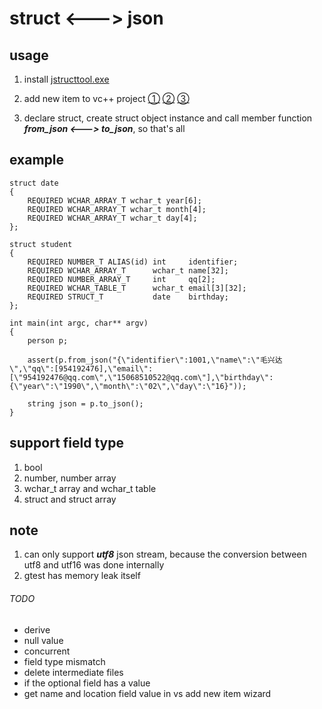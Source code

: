 # struct <---> json

## usage

1. install [jstructtool.exe](https://github.com/maoxingda/json_struct/releases)

2. add new item to vc++ project
[①](img/addnewitem.png)
[②](img/item.png)
[③](img/nonstdext.png)

3. declare struct, create struct object instance and call member function ***from_json <---> to_json***, so that's all

## example
```
struct date
{
    REQUIRED WCHAR_ARRAY_T wchar_t year[6];
    REQUIRED WCHAR_ARRAY_T wchar_t month[4];
    REQUIRED WCHAR_ARRAY_T wchar_t day[4];
};

struct student
{
    REQUIRED NUMBER_T ALIAS(id) int     identifier;
    REQUIRED WCHAR_ARRAY_T      wchar_t name[32];
    REQUIRED NUMBER_ARRAY_T     int     qq[2];
    REQUIRED WCHAR_TABLE_T      wchar_t email[3][32];
    REQUIRED STRUCT_T           date    birthday;
};

int main(int argc, char** argv)
{
	person p;
	
	assert(p.from_json("{\"identifier\":1001,\"name\":\"毛兴达\",\"qq\":[954192476],\"email\":[\"954192476@qq.com\",\"15068510522@qq.com\"],\"birthday\":{\"year\":\"1990\",\"month\":\"02\",\"day\":\"16}"));
	
	string json = p.to_json();
}
```

## support field type
1. bool
2. number, number array 
3. wchar_t array and wchar_t table
4. struct and struct array

## note
1. can only support ***utf8*** json stream, because the conversion between utf8 and utf16 was done internally
2. gtest has memory leak itself

###### TODO
* derive
* null value
* concurrent
* field type mismatch
* delete intermediate files
* if the optional field has a value
* get name and location field value in vs add new item wizard
